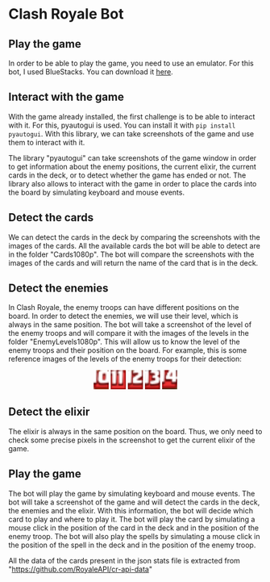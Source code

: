 # Clash Royale Bot

## Play the game
In order to be able to play the game, you need to use an emulator. For this bot, I used BlueStacks. You can download it [here](http://www.bluestacks.com/).

## Interact with the game
With the game already installed, the first challenge is to be able to interact with it. For this, pyautogui is used. You can install it with `pip install pyautogui`.
With this library, we can take screenshots of the game and use them to interact with it. 

The library "pyautogui" can take screenshots of the game window in order to get information about the enemy positions, the current elixir, the current cards in the deck, or to detect whether the game has ended or not.
The library also allows to interact with the game in order to place the cards into the board by simulating keyboard and mouse events.

## Detect the cards
We can detect the cards in the deck by comparing the screenshots with the images of the cards. All the available cards the bot will be able to detect are in the folder "Cards1080p". The bot will compare the screenshots with the images of the cards and will return the name of the card that is in the deck.

## Detect the enemies
In Clash Royale, the enemy troops can have different positions on the board. In order to detect the enemies, we will use their level, which is always in the same position. The bot will take a screenshot of the level of the enemy troops and will compare it with the images of the levels in the folder "EnemyLevels1080p". This will allow us to know the level of the enemy troops and their position on the board.
For example, this is some reference images of the levels of the enemy troops for their detection:

<p align="center">
<img src="./EnemyLevels1080p/lvl10.png" width="30">
<img src="./EnemyLevels1080p/lvl11.png" width="30">
<img src="./EnemyLevels1080p/lvl12.png" width="30">
<img src="./EnemyLevels1080p/lvl13.png" width="30">
<img src="./EnemyLevels1080p/lvl14.png" width="30">
</p>


## Detect the elixir
The elixir is always in the same position on the board. Thus, we only need to check some precise pixels in the screenshot to get the current elixir of the game.

## Play the game
The bot will play the game by simulating keyboard and mouse events. The bot will take a screenshot of the game and will detect the cards in the deck, the enemies and the elixir. With this information, the bot will decide which card to play and where to play it. The bot will play the card by simulating a mouse click in the position of the card in the deck and in the position of the enemy troop. The bot will also play the spells by simulating a mouse click in the position of the spell in the deck and in the position of the enemy troop.

All the data of the cards present in the json stats file is extracted from "https://github.com/RoyaleAPI/cr-api-data"